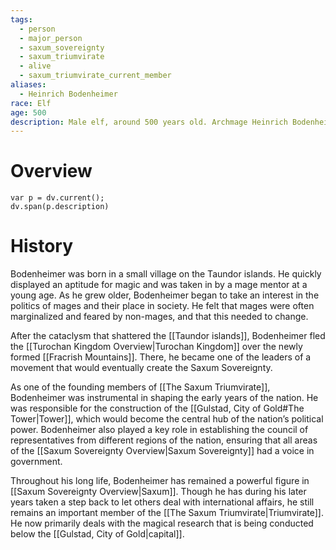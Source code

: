 ```yaml
---
tags:
  - person
  - major_person
  - saxum_sovereignty
  - saxum_triumvirate
  - alive
  - saxum_triumvirate_current_member
aliases:
  - Heinrich Bodenheimer
race: Elf
age: 500
description: Male elf, around 500 years old. Archmage Heinrich Bodenheimer is one of the original founders of [[The Saxum Triumvirate]], and is regarded as one of the most powerful mages in the history of the [[Saxum Sovereignty Overview|Saxum Sovereignty]]. As one of the founding members of the [[The Saxum Triumvirate]], Bodenheimer was instrumental in shaping the early years of the nation. He now oversees a lot of the magical research that is being conducted at the bottom of [[Gulstad, City of Gold#The Tower|The Tower]].
---
```

# Overview
```dataviewjs
var p = dv.current();
dv.span(p.description)
```
# History
Bodenheimer was born in a small village on the Taundor islands. He quickly displayed an aptitude for magic and was taken in by a mage mentor at a young age. As he grew older, Bodenheimer began to take an interest in the politics of mages and their place in society. He felt that mages were often marginalized and feared by non-mages, and that this needed to change.

After the cataclysm that shattered the [[Taundor islands]], Bodenheimer fled the [[Turochan Kingdom Overview|Turochan Kingdom]] over the newly formed [[Fracrish Mountains]]. There, he became one of the leaders of a movement that would eventually create the Saxum Sovereignty.

As one of the founding members of [[The Saxum Triumvirate]], Bodenheimer was instrumental in shaping the early years of the nation. He was responsible for the construction of the [[Gulstad, City of Gold#The Tower|Tower]], which would become the central hub of the nation’s political power. Bodenheimer also played a key role in establishing the council of representatives from different regions of the nation, ensuring that all areas of the [[Saxum Sovereignty Overview|Saxum Sovereignty]] had a voice in government.

Throughout his long life, Bodenheimer has remained a powerful figure in [[Saxum Sovereignty Overview|Saxum]]. Though he has during his later years taken a step back to let others deal with international affairs, he still remains an important member of the [[The Saxum Triumvirate|Triumvirate]]. He now primarily deals with the magical research that is being conducted below the [[Gulstad, City of Gold|capital]].